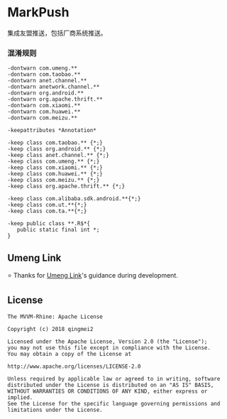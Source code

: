 
# MarkPush
集成友盟推送，包括厂商系统推送。

### 混淆规则
    -dontwarn com.umeng.**
    -dontwarn com.taobao.**
    -dontwarn anet.channel.**
    -dontwarn anetwork.channel.**
    -dontwarn org.android.**
    -dontwarn org.apache.thrift.**
    -dontwarn com.xiaomi.**
    -dontwarn com.huawei.**
    -dontwarn com.meizu.**

    -keepattributes *Annotation*

    -keep class com.taobao.** {*;}
    -keep class org.android.** {*;}
    -keep class anet.channel.** {*;}
    -keep class com.umeng.** {*;}
    -keep class com.xiaomi.** {*;}
    -keep class com.huawei.** {*;}
    -keep class com.meizu.** {*;}
    -keep class org.apache.thrift.** {*;}

    -keep class com.alibaba.sdk.android.**{*;}
    -keep class com.ut.**{*;}
    -keep class com.ta.**{*;}

    -keep public class **.R$*{
       public static final int *;
    }

## Umeng Link
:star: Thanks for [Umeng Link](https://developer.umeng.com/docs/66632/detail/98589)'s guidance during development.

## License

    The MVVM-Rhine: Apache License

    Copyright (c) 2018 qingmei2

    Licensed under the Apache License, Version 2.0 (the "License");
    you may not use this file except in compliance with the License.
    You may obtain a copy of the License at

    http://www.apache.org/licenses/LICENSE-2.0

    Unless required by applicable law or agreed to in writing, software
    distributed under the License is distributed on an "AS IS" BASIS,
    WITHOUT WARRANTIES OR CONDITIONS OF ANY KIND, either express or implied.
    See the License for the specific language governing permissions and
    limitations under the License.


